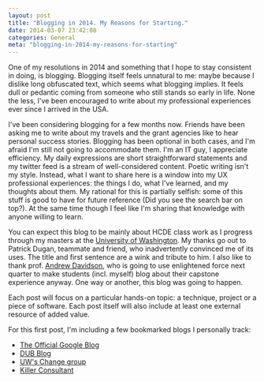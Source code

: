 ```yaml
---
layout: post
title: "Blogging in 2014. My Reasons for Starting."
date: 2014-03-07 23:42:08
categories: General
meta: "blogging-in-2014-my-reasons-for-starting"
---
```


One of my resolutions in 2014 and something that I hope to stay consistent in doing, is blogging. Blogging itself feels unnatural to me: maybe because I dislike long obfuscated text, which seems what blogging implies. It feels dull or pedantic coming from someone who still stands so early in life. None the less, I've been encouraged to write about my professional experiences ever since I arrived in the USA.

I've been considering blogging for a few months now. Friends have been asking me to write about my travels and the grant agencies like to hear personal success stories. Blogging has been optional in both cases, and I'm afraid I'm still not going to accommodate them. I'm an IT guy, I appreciate efficiency. My daily expressions are short straightforward statements and my twitter feed is a stream of well-considered content. Poetic writing isn't my style. Instead, what I want to share here is a window into my UX professional experiences: the things I do, what I've learned, and my thoughts about them.
My rational for this is partially selfish: some of this stuff is good to have for future reference (Did you see the search bar on top?). At the same time though I feel like I'm sharing that knowledge with anyone willing to learn.

You can expect this blog to be mainly about HCDE class work as I progress through my masters at the <a href="www.washington.edu">University of Washington</a>. My thanks go out to Patrick Dugan, teammate and friend, who inadvertently convinced me of its uses. The title and first sentence are a wink and tribute to him. I also like to thank prof. <a href="http://www.hcde.washington.edu/news/andrew-davidson-joins-hcde-faculty">Andrew Davidson</a>, who is going to use enlightened force next quarter to make students (incl. myself) blog about their capstone experience anyway. One way or another, this blog was going to happen.

Each post will focus on a particular hands-on topic: a technique, project or a piece of software. Each post itself will also include at least one external resource of added value.

For this first post, I'm including a few bookmarked blogs I personally track:
<ul>
	<li><a href="http://googleblog.blogspot.com/">The Official Google Blog</a></li>
	<li><a href="http://dub.washington.edu/blog">DUB Blog</a></li>
	<li><a href="http://change.washington.edu/">UW's Change group</a></li>
	<li><a href="www.killerconsultant.com">Killer Consultant</a></li>
</ul>
